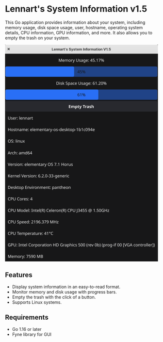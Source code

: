 # Lennart's System Information v1.5

This Go application provides information about your system, including memory usage, disk space usage, user, hostname, operating system details, CPU information, GPU information, and more. It also allows you to empty the trash on your system.

<p align="center">
  <img src="./SystemInfo.png" alt="Screenshot">
</p>

## Features

- Display system information in an easy-to-read format.
- Monitor memory and disk usage with progress bars.
- Empty the trash with the click of a button.
- Supports Linux systems.

## Requirements

- Go 1.16 or later
- Fyne library for GUI
